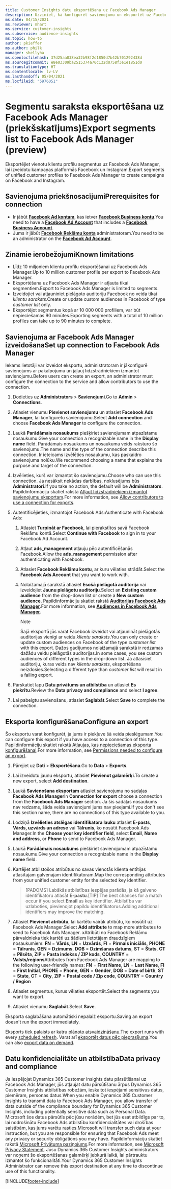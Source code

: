 ```yaml
---
title: Customer Insights datu eksportēšana uz Facebook Ads Manager
description: Uzziniet, kā konfigurēt savienojumu un eksportēt uz Facebook Ads Manager.
ms.date: 04/15/2021
ms.reviewer: mhart
ms.service: customer-insights
ms.subservice: audience-insights
ms.topic: how-to
author: pkieffer
ms.author: philk
manager: shellyha
ms.openlocfilehash: 37d25aa038ea32b98f2d1850d7b42b701292438d
ms.sourcegitcommit: e8e03309ba2515374a70c132d0758f3e1e1851d0
ms.translationtype: HT
ms.contentlocale: lv-LV
ms.lasthandoff: 05/04/2021
ms.locfileid: "5976051"
---
```

# <a name="export-segments-list-to-facebook-ads-manager-preview"></a><span data-ttu-id="24e5c-103">Segmentu saraksta eksportēšana uz Facebook Ads Manager (priekšskatījums)</span><span class="sxs-lookup"><span data-stu-id="24e5c-103">Export segments list to Facebook Ads Manager (preview)</span></span>

<span data-ttu-id="24e5c-104">Eksportējiet vienotu klientu profilu segmentus uz Facebook Ads Manager, lai izveidotu kampaņas platformās Facebook un Instagram.</span><span class="sxs-lookup"><span data-stu-id="24e5c-104">Export segments of unified customer profiles to Facebook Ads Manager to create campaigns on Facebook and Instagram.</span></span>

## <a name="prerequisites-for-connection"></a><span data-ttu-id="24e5c-105">Savienojuma priekšnosacījumi</span><span class="sxs-lookup"><span data-stu-id="24e5c-105">Prerequisites for connection</span></span>

- <span data-ttu-id="24e5c-106">Ir jābūt [**Facebook Ad kontam**](https://www.facebook.com/business/learn/lessons/step-by-step-ads-manager-account), kas ietver [**Facebook Business kontu**](https://business.facebook.com/).</span><span class="sxs-lookup"><span data-stu-id="24e5c-106">You need to have a [**Facebook Ad Account**](https://www.facebook.com/business/learn/lessons/step-by-step-ads-manager-account) that includes a [**Facebook Business Account**](https://business.facebook.com/).</span></span>
- <span data-ttu-id="24e5c-107">Jums ir jābūt [**Facebook Reklāmu konta**](https://www.facebook.com/business/learn/lessons/step-by-step-ads-manager-account) administratoram.</span><span class="sxs-lookup"><span data-stu-id="24e5c-107">You need to be an administrator on the [**Facebook Ad Account**](https://www.facebook.com/business/learn/lessons/step-by-step-ads-manager-account).</span></span>

## <a name="known-limitations"></a><span data-ttu-id="24e5c-108">Zināmie ierobežojumi</span><span class="sxs-lookup"><span data-stu-id="24e5c-108">Known limitations</span></span>

- <span data-ttu-id="24e5c-109">Līdz 10 miljoniem klientu profilu eksportēšanai uz Facebook Ads Manager.</span><span class="sxs-lookup"><span data-stu-id="24e5c-109">Up to 10 million customer profile per export to Facebook Ads Manager.</span></span>
- <span data-ttu-id="24e5c-110">Eksportēšana uz Facebook Ads Manager ir atļauta tikai segmentiem.</span><span class="sxs-lookup"><span data-stu-id="24e5c-110">Export to Facebook Ads Manager is limited to segments.</span></span>
- <span data-ttu-id="24e5c-111">Izveidojiet vai atjauniniet pielāgoto auditoriju Facebook no veida tikai *klientu saraksts*.</span><span class="sxs-lookup"><span data-stu-id="24e5c-111">Create or update custom audiences in Facebook of type *customer list* only.</span></span>
- <span data-ttu-id="24e5c-112">Eksportējot segmentus kopā ar 10 000 000 profiliem, var būt nepieciešamas 90 minūtes.</span><span class="sxs-lookup"><span data-stu-id="24e5c-112">Exporting segments with a total of 10 million profiles can take up to 90 minutes to complete.</span></span>

## <a name="set-up-connection-to-facebook-ads-manager"></a><span data-ttu-id="24e5c-113">Savienojuma ar Facebook Ads Manager izveidošana</span><span class="sxs-lookup"><span data-stu-id="24e5c-113">Set up connection to Facebook Ads Manager</span></span>

<span data-ttu-id="24e5c-114">Iekams lietotāji var izveidot eksportu, administratoram ir jākonfigurē savienojums ar pakalpojumu un jāļauj līdzstrādniekiem izmantot savienojumu.</span><span class="sxs-lookup"><span data-stu-id="24e5c-114">Before users can create an export, an administrator must configure the connection to the service and allow contributors to use the connection.</span></span>

1. <span data-ttu-id="24e5c-115">Dodieties uz **Administrators** > **Savienojumi**.</span><span class="sxs-lookup"><span data-stu-id="24e5c-115">Go to **Admin** > **Connections**.</span></span>

1. <span data-ttu-id="24e5c-116">Atlasiet vienumu **Pievienot savienojumu** un atlasiet **Facebook Ads Manager**, lai konfigurētu savienojumu.</span><span class="sxs-lookup"><span data-stu-id="24e5c-116">Select **Add connection** and choose **Facebook Ads Manager** to configure the connection.</span></span>

1. <span data-ttu-id="24e5c-117">Laukā **Parādāmais nosaukums** piešķiriet savienojumam atpazīstamu nosaukumu.</span><span class="sxs-lookup"><span data-stu-id="24e5c-117">Give your connection a recognizable name in the **Display name** field.</span></span> <span data-ttu-id="24e5c-118">Parādāmais nosaukums un nosaukuma veids raksturo šo savienojumu.</span><span class="sxs-lookup"><span data-stu-id="24e5c-118">The name and the type of the connection describe this connection.</span></span> <span data-ttu-id="24e5c-119">Ir ieteicams izvēlēties nosaukumu, kas paskaidro savienojuma nolūku.</span><span class="sxs-lookup"><span data-stu-id="24e5c-119">We recommend choosing a name that explains the purpose and target of the connection.</span></span>

1. <span data-ttu-id="24e5c-120">Izvēlieties, kurš var izmantot šo savienojumu.</span><span class="sxs-lookup"><span data-stu-id="24e5c-120">Choose who can use this connection.</span></span> <span data-ttu-id="24e5c-121">Ja nesāksit nekādas darbības, noklusējums būs **Administratori**.</span><span class="sxs-lookup"><span data-stu-id="24e5c-121">If you take no action, the default will be **Administrators**.</span></span> <span data-ttu-id="24e5c-122">Papildinformāciju skatiet rakstā [Atļaut līdzstrādniekiem izmantot savienojumu eksportam](connections.md#allow-contributors-to-use-a-connection-for-exports).</span><span class="sxs-lookup"><span data-stu-id="24e5c-122">For more information, see [Allow contributors to use a connection for exports](connections.md#allow-contributors-to-use-a-connection-for-exports).</span></span>

1. <span data-ttu-id="24e5c-123">Autentificējieties, izmantojot Facebook Ads:</span><span class="sxs-lookup"><span data-stu-id="24e5c-123">Authenticate with Facebook Ads:</span></span> 

   1. <span data-ttu-id="24e5c-124">Atlasiet **Turpināt ar Facebook**, lai pierakstītos savā Facebook Reklāmu kontā.</span><span class="sxs-lookup"><span data-stu-id="24e5c-124">Select **Continue with Facebook** to sign in to your Facebook Ad Account.</span></span>

   1. <span data-ttu-id="24e5c-125">Atļaut **ads_management** atļauju pēc autentificēšanās Facebook.</span><span class="sxs-lookup"><span data-stu-id="24e5c-125">Allow the **ads_management** permission after authenticating with Facebook.</span></span>

   1. <span data-ttu-id="24e5c-126">Atlasiet **Facebook Reklāmu kontu**, ar kuru vēlaties strādāt.</span><span class="sxs-lookup"><span data-stu-id="24e5c-126">Select the **Facebook Ads Account** that you want to work with.</span></span>

   1. <span data-ttu-id="24e5c-127">Nolaižamajā sarakstā atlasiet **Esošā pielāgotā auditorija** vai izveidojiet **Jaunu pielāgotu auditoriju**.</span><span class="sxs-lookup"><span data-stu-id="24e5c-127">Select an **Existing custom audience** from the drop-down list or create a **New custom audience**.</span></span> <span data-ttu-id="24e5c-128">Papildinformāciju skatiet rakstā [**Auditorijas Facebook Ads Manager**](https://www.facebook.com/business/help/744354708981227?id=2469097953376494).</span><span class="sxs-lookup"><span data-stu-id="24e5c-128">For more information, see [**Audiences in Facebook Ads Manager**](https://www.facebook.com/business/help/744354708981227?id=2469097953376494).</span></span>
      > [!NOTE]
      > <span data-ttu-id="24e5c-129">Šajā eksportā jūs varat Facebook izveidot vai atjaunināt pielāgotās auditorijas vienīgi ar veidu *klientu saraksts*.</span><span class="sxs-lookup"><span data-stu-id="24e5c-129">You can only create or update custom audiences on Facebook of the type *customer list* with this export.</span></span> <span data-ttu-id="24e5c-130">Dažos gadījumos nolaižamajā sarakstā ir redzamas dažādu veidu pielāgotās auditorijas.</span><span class="sxs-lookup"><span data-stu-id="24e5c-130">In some cases, you see custom audiences of different types in the drop-down list.</span></span> <span data-ttu-id="24e5c-131">Ja atlasīsiet auditoriju, kuras veids nav *klientu saraksts*, eksportēšana neizdosies.</span><span class="sxs-lookup"><span data-stu-id="24e5c-131">Selecting a different type than *customer list* will result in a failing export.</span></span> 

1. <span data-ttu-id="24e5c-132">Pārskatiet lapu **Datu privātums un atbilstība** un atlasiet **Es piekrītu**.</span><span class="sxs-lookup"><span data-stu-id="24e5c-132">Review the **Data privacy and compliance** and select **I agree**.</span></span>

1. <span data-ttu-id="24e5c-133">Lai pabeigtu savienošanu, atlasiet **Saglabāt**.</span><span class="sxs-lookup"><span data-stu-id="24e5c-133">Select **Save** to complete the connection.</span></span>

## <a name="configure-an-export"></a><span data-ttu-id="24e5c-134">Eksporta konfigurēšana</span><span class="sxs-lookup"><span data-stu-id="24e5c-134">Configure an export</span></span>

<span data-ttu-id="24e5c-135">Šo eksportu varat konfigurēt, ja jums ir piekļuve šā veida pieslēgumam.</span><span class="sxs-lookup"><span data-stu-id="24e5c-135">You can configure this export if you have access to a connection of this type.</span></span> <span data-ttu-id="24e5c-136">Papildinformāciju skatiet rakstā [Atļaujas, kas nepieciešamas eksporta konfigurēšanai](export-destinations.md#set-up-a-new-export).</span><span class="sxs-lookup"><span data-stu-id="24e5c-136">For more information, see [Permissions needed to configure an export](export-destinations.md#set-up-a-new-export).</span></span>

1. <span data-ttu-id="24e5c-137">Pārejiet uz **Dati** > **Eksportēšana**.</span><span class="sxs-lookup"><span data-stu-id="24e5c-137">Go to **Data** > **Exports**.</span></span>

1. <span data-ttu-id="24e5c-138">Lai izveidotu jaunu eksportu, atlasiet **Pievienot galamērķi**.</span><span class="sxs-lookup"><span data-stu-id="24e5c-138">To create a new export, select **Add destination**.</span></span> 

1. <span data-ttu-id="24e5c-139">Laukā **Savienošana eksportam** atlasiet savienojumu no sadaļas **Facebook Ads Manager**</span><span class="sxs-lookup"><span data-stu-id="24e5c-139">In **Connection for export** choose a connection from the **Facebook Ads Manager** section.</span></span> <span data-ttu-id="24e5c-140">Ja šis sadaļas nosaukums nav redzams, šāda veida savienojumi jums nav pieejami.</span><span class="sxs-lookup"><span data-stu-id="24e5c-140">If you don't see this section name, there are no connections of this type available to you.</span></span>

1. <span data-ttu-id="24e5c-141">Lodziņā **Izvēlieties atslēgas identifikatora lauku** atlasiet **E-pasts**, **Vārds, uzvārds un adrese** vai **Tālrunis**, ko nosūtīt Facebook Ads Manager.</span><span class="sxs-lookup"><span data-stu-id="24e5c-141">In the **Choose your key identifier field**, select **Email**, **Name and address**, or **Phone** to send to Facebook Ads Manager.</span></span> 

1. <span data-ttu-id="24e5c-142">Laukā **Parādāmais nosaukums** piešķiriet savienojumam atpazīstamu nosaukumu.</span><span class="sxs-lookup"><span data-stu-id="24e5c-142">Give your connection a recognizable name in the **Display name** field.</span></span>

1. <span data-ttu-id="24e5c-143">Kartējiet atbilstošos atribūtus no savas vienotās klienta entītijas atlasītajam galvenajam identifikatoram.</span><span class="sxs-lookup"><span data-stu-id="24e5c-143">Map the corresponding attributes from your unified customer entity for the selected key identifier.</span></span>
   > <span data-ttu-id="24e5c-144">[PADOMS] Labākās atbilstības iespējas parādās, ja kā galveno identifikatoru atlasāt **E-pastu**.</span><span class="sxs-lookup"><span data-stu-id="24e5c-144">[TIP] The best chances for a match occur if you select **Email** as key identifier.</span></span> <span data-ttu-id="24e5c-145">Atbilstība var uzlaboties, pievienojot papildu identifikatorus.</span><span class="sxs-lookup"><span data-stu-id="24e5c-145">Adding additional identifiers may improve the matching.</span></span>

1. <span data-ttu-id="24e5c-146">Atlasiet **Pievienot atribūtu**, lai kartētu vairāk atribūtu, ko nosūtīt uz Facebook Ads Manager.</span><span class="sxs-lookup"><span data-stu-id="24e5c-146">Select **Add attribute** to map more attributes to send to Facebook Ads Manager.</span></span> <span data-ttu-id="24e5c-147">xAtribūti no Facebook Reklāmu pārvaldnieka tiek kartēti uz šādiem lietotājam draudzīgiem nosaukumiem: **FN** = **Vārds**, **LN** = **Uzvārds**, **FI** = **Pirmais iniciālis**, **PHONE** = **Tālrunis**, **GEN** = **Dzimums**, **DOB** = **Dzimšanas datums**, **ST** = **Štats**, **CT** = **Pilsēta**, **ZIP** = **Pasta indekss / ZIP kods**, **COUNTRY** = **Valsts/reģions**</span><span class="sxs-lookup"><span data-stu-id="24e5c-147">Attributes from Facebook Ads Manager are mapping to the following user-friendly names: **FN** = **First Name**, **LN** = **Last Name**, **FI** = **First Initial**, **PHONE** = **Phone**, **GEN** = **Gender**, **DOB** = **Date of birth**, **ST** = **State**, **CT** = **City**, **ZIP** = **Postal code / Zip code**, **COUNTRY** = **Country / Region**</span></span>

1. <span data-ttu-id="24e5c-148">Atlasiet segmentus, kurus vēlaties eksportēt.</span><span class="sxs-lookup"><span data-stu-id="24e5c-148">Select the segments you want to export.</span></span>

1. <span data-ttu-id="24e5c-149">Atlasiet vienumu **Saglabāt**.</span><span class="sxs-lookup"><span data-stu-id="24e5c-149">Select **Save**.</span></span>

<span data-ttu-id="24e5c-150">Eksporta saglabāšana automātiski nepalaiž eksportu.</span><span class="sxs-lookup"><span data-stu-id="24e5c-150">Saving an export doesn't run the export immediately.</span></span>

<span data-ttu-id="24e5c-151">Eksports tiek palaists ar katru [plānoto atsvaidzināšanu](system.md#schedule-tab).</span><span class="sxs-lookup"><span data-stu-id="24e5c-151">The export runs with every [scheduled refresh](system.md#schedule-tab).</span></span> <span data-ttu-id="24e5c-152">Varat arī [eksportēt datus pēc pieprasījuma](export-destinations.md#run-exports-on-demand).</span><span class="sxs-lookup"><span data-stu-id="24e5c-152">You can also [export data on demand](export-destinations.md#run-exports-on-demand).</span></span> 

## <a name="data-privacy-and-compliance"></a><span data-ttu-id="24e5c-153">Datu konfidencialitāte un atbilstība</span><span class="sxs-lookup"><span data-stu-id="24e5c-153">Data privacy and compliance</span></span>

<span data-ttu-id="24e5c-154">Ja iespējojat Dynamics 365 Customer Insights datu pārsūtīšanai uz Facebook Ads Manager, jūs atļaujat datu pārsūtīšanu ārpus Dynamics 365 Customer Insights atbilstības robežām, ieskaitot iespējami sensitīvus datus, piemēram, personas datus.</span><span class="sxs-lookup"><span data-stu-id="24e5c-154">When you enable Dynamics 365 Customer Insights to transmit data to Facebook Ads Manager, you allow transfer of data outside of the compliance boundary for Dynamics 365 Customer Insights, including potentially sensitive data such as Personal Data.</span></span> <span data-ttu-id="24e5c-155">Microsoft šos datus pārsūtīs pēc jūsu norādēm, bet jūs esat atbildīgs par to, lai nodrošinātu Facebook Ads atbilstību konfidencialitātes vai drošības saistībām, kas jums varētu rasties.</span><span class="sxs-lookup"><span data-stu-id="24e5c-155">Microsoft will transfer such data at your instruction, but you are responsible for ensuring that Facebook Ads meet any privacy or security obligations you may have.</span></span> <span data-ttu-id="24e5c-156">Papildinformāciju skatiet rakstā [Microsoft Privātuma paziņojums](https://go.microsoft.com/fwlink/?linkid=396732).</span><span class="sxs-lookup"><span data-stu-id="24e5c-156">For more information, see [Microsoft Privacy Statement](https://go.microsoft.com/fwlink/?linkid=396732).</span></span>
<span data-ttu-id="24e5c-157">Jūsu Dynamics 365 Customer Insights administrators var noņemt šo eksportēšanas galamērķi jebkurā laikā, lai pārtrauktu izmantot šo funkcionalitāti.</span><span class="sxs-lookup"><span data-stu-id="24e5c-157">Your Dynamics 365 Customer Insights Administrator can remove this export destination at any time to discontinue use of this functionality.</span></span>


[!INCLUDE[footer-include](../includes/footer-banner.md)]
